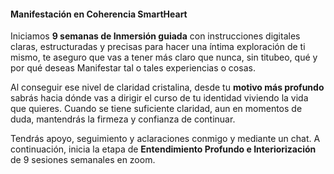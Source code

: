 #### Manifestación en Coherencia SmartHeart

Iniciamos **9 semanas de Inmersión guiada** con instrucciones digitales claras, estructuradas y precisas para hacer una íntima exploración de ti mismo, te aseguro que vas a tener más claro que nunca, sin titubeo, qué y por qué deseas Manifestar tal o tales experiencias o cosas.

Al conseguir ese nivel de claridad cristalina, desde tu **motivo más profundo** sabrás hacia dónde vas a dirigir el curso de tu identidad viviendo la vida que quieres. Cuando se tiene suficiente claridad, aun en momentos de duda, mantendrás la firmeza y confianza de continuar.

Tendrás apoyo, seguimiento y aclaraciones conmigo y mediante un chat. A continuación, inicia la etapa de **Entendimiento Profundo e Interiorización** de 9 sesiones semanales en zoom.